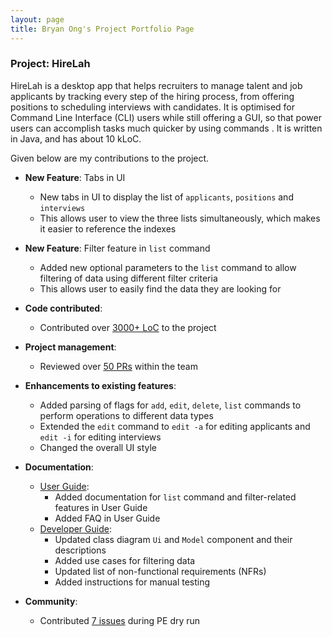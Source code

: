 ```yaml
---
layout: page
title: Bryan Ong's Project Portfolio Page
---
```


### Project: HireLah

HireLah is a desktop app that helps recruiters to manage talent and job applicants by tracking every step of the hiring process, from offering positions to scheduling interviews with candidates. It is optimised for Command Line Interface (CLI) users while still offering a GUI, so that power users can accomplish tasks much quicker by using commands . It is written in Java, and has about 10 kLoC.

Given below are my contributions to the project.

* **New Feature**: Tabs in UI
  * New tabs in UI to display the list of `applicants`, `positions` and `interviews`
  * This allows user to view the three lists simultaneously, which makes it easier to reference the indexes


* **New Feature**: Filter feature in `list` command
  * Added new optional parameters to the `list` command to allow filtering of data using different filter criteria
  * This allows user to easily find the data they are looking for 


* **Code contributed**: 
  * Contributed over [3000+ LoC](https://nus-cs2103-ay2122s2.github.io/tp-dashboard/?search=likeabowx&sort=groupTitle&sortWithin=title&since=2022-02-18&timeframe=commit&mergegroup=&groupSelect=groupByRepos&breakdown=false) to the project
  

* **Project management**:
  * Reviewed over [50 PRs](https://github.com/AY2122S2-CS2103-W17-4/tp/pulls?q=is%3Apr+is%3Aclosed+reviewed-by%3Alikeabowx) within the team
  

* **Enhancements to existing features**:
  * Added parsing of flags for `add`, `edit`, `delete`, `list` commands to perform operations to different data types
  * Extended the `edit` command to `edit -a` for editing applicants and `edit -i` for editing interviews
  * Changed the overall UI style


* **Documentation**:
  * [User Guide](https://ay2122s2-cs2103-w17-4.github.io/tp/UserGuide.html):
    * Added documentation for `list` command and filter-related features in User Guide
    * Added FAQ in User Guide
  * [Developer Guide](https://ay2122s2-cs2103-w17-4.github.io/tp/DeveloperGuide.html):
    * Updated class diagram `Ui` and `Model` component and their descriptions
    * Added use cases for filtering data
    * Updated list of non-functional requirements (NFRs)
    * Added instructions for manual testing


* **Community**:
  * Contributed [7 issues](https://github.com/likeabowx/ped/issues) during PE dry run
